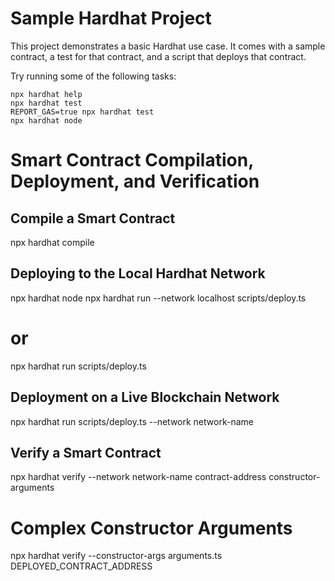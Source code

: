 # Sample Hardhat Project

This project demonstrates a basic Hardhat use case. It comes with a sample contract, a test for that contract, and a script that deploys that contract.

Try running some of the following tasks:

```shell
npx hardhat help
npx hardhat test
REPORT_GAS=true npx hardhat test
npx hardhat node
```

# Smart Contract Compilation, Deployment, and Verification

## Compile a Smart Contract
npx hardhat compile

## Deploying to the Local Hardhat Network
npx hardhat node
npx hardhat run --network localhost scripts/deploy.ts
# or
npx hardhat run scripts/deploy.ts

## Deployment on a Live Blockchain Network
npx hardhat run scripts/deploy.ts --network network-name

## Verify a Smart Contract
npx hardhat verify --network network-name contract-address constructor-arguments

# Complex Constructor Arguments
npx hardhat verify --constructor-args arguments.ts DEPLOYED_CONTRACT_ADDRESS